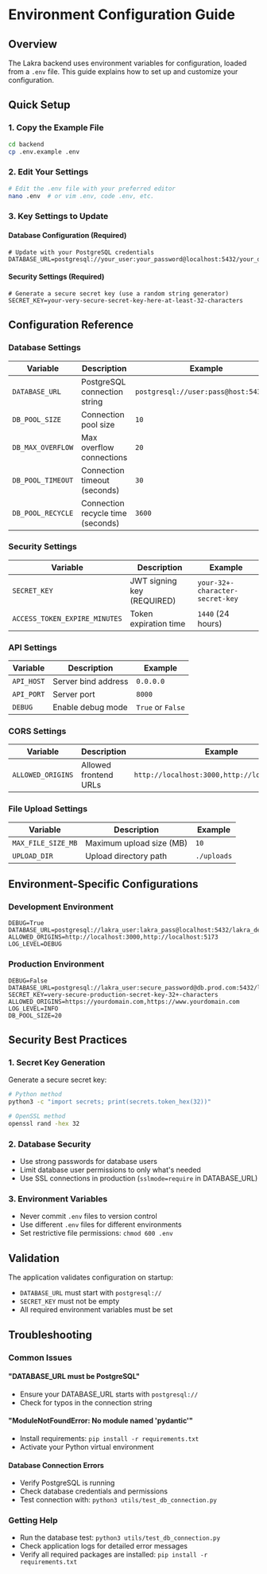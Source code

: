 # Environment Configuration Guide

## Overview
The Lakra backend uses environment variables for configuration, loaded from a `.env` file. This guide explains how to set up and customize your configuration.

## Quick Setup

### 1. Copy the Example File
```bash
cd backend
cp .env.example .env
```

### 2. Edit Your Settings
```bash
# Edit the .env file with your preferred editor
nano .env  # or vim .env, code .env, etc.
```

### 3. Key Settings to Update

#### Database Configuration (Required)
```env
# Update with your PostgreSQL credentials
DATABASE_URL=postgresql://your_user:your_password@localhost:5432/your_database
```

#### Security Settings (Required)
```env
# Generate a secure secret key (use a random string generator)
SECRET_KEY=your-very-secure-secret-key-here-at-least-32-characters
```

## Configuration Reference

### Database Settings
| Variable | Description | Example |
|----------|-------------|---------|
| `DATABASE_URL` | PostgreSQL connection string | `postgresql://user:pass@host:5432/db` |
| `DB_POOL_SIZE` | Connection pool size | `10` |
| `DB_MAX_OVERFLOW` | Max overflow connections | `20` |
| `DB_POOL_TIMEOUT` | Connection timeout (seconds) | `30` |
| `DB_POOL_RECYCLE` | Connection recycle time (seconds) | `3600` |

### Security Settings
| Variable | Description | Example |
|----------|-------------|---------|
| `SECRET_KEY` | JWT signing key (REQUIRED) | `your-32+-character-secret-key` |
| `ACCESS_TOKEN_EXPIRE_MINUTES` | Token expiration time | `1440` (24 hours) |

### API Settings
| Variable | Description | Example |
|----------|-------------|---------|
| `API_HOST` | Server bind address | `0.0.0.0` |
| `API_PORT` | Server port | `8000` |
| `DEBUG` | Enable debug mode | `True` or `False` |

### CORS Settings
| Variable | Description | Example |
|----------|-------------|---------|
| `ALLOWED_ORIGINS` | Allowed frontend URLs | `http://localhost:3000,http://localhost:5173` |

### File Upload Settings
| Variable | Description | Example |
|----------|-------------|---------|
| `MAX_FILE_SIZE_MB` | Maximum upload size (MB) | `10` |
| `UPLOAD_DIR` | Upload directory path | `./uploads` |

## Environment-Specific Configurations

### Development Environment
```env
DEBUG=True
DATABASE_URL=postgresql://lakra_user:lakra_pass@localhost:5432/lakra_dev
ALLOWED_ORIGINS=http://localhost:3000,http://localhost:5173
LOG_LEVEL=DEBUG
```

### Production Environment
```env
DEBUG=False
DATABASE_URL=postgresql://lakra_user:secure_password@db.prod.com:5432/lakra_prod
SECRET_KEY=very-secure-production-secret-key-32+-characters
ALLOWED_ORIGINS=https://yourdomain.com,https://www.yourdomain.com
LOG_LEVEL=INFO
DB_POOL_SIZE=20
```

## Security Best Practices

### 1. Secret Key Generation
Generate a secure secret key:
```bash
# Python method
python3 -c "import secrets; print(secrets.token_hex(32))"

# OpenSSL method
openssl rand -hex 32
```

### 2. Database Security
- Use strong passwords for database users
- Limit database user permissions to only what's needed
- Use SSL connections in production (`sslmode=require` in DATABASE_URL)

### 3. Environment Variables
- Never commit `.env` files to version control
- Use different `.env` files for different environments
- Set restrictive file permissions: `chmod 600 .env`

## Validation

The application validates configuration on startup:
- `DATABASE_URL` must start with `postgresql://`
- `SECRET_KEY` must not be empty
- All required environment variables must be set

## Troubleshooting

### Common Issues

#### "DATABASE_URL must be PostgreSQL"
- Ensure your DATABASE_URL starts with `postgresql://`
- Check for typos in the connection string

#### "ModuleNotFoundError: No module named 'pydantic'"
- Install requirements: `pip install -r requirements.txt`
- Activate your Python virtual environment

#### Database Connection Errors
- Verify PostgreSQL is running
- Check database credentials and permissions
- Test connection with: `python3 utils/test_db_connection.py`

### Getting Help
- Run the database test: `python3 utils/test_db_connection.py`
- Check application logs for detailed error messages
- Verify all required packages are installed: `pip install -r requirements.txt`
